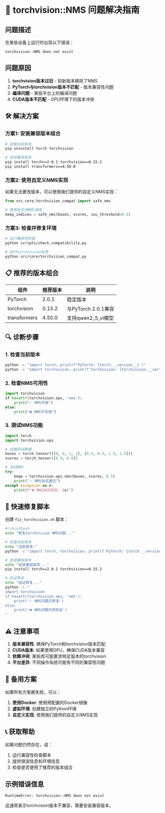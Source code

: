 # 🔧 torchvision::NMS 问题解决指南

## 问题描述

在某些设备上运行时出现以下错误：
```
torchvision::NMS does not exist
```

## 问题原因

1. **torchvision版本过旧** - 较新版本移除了NMS
2. **PyTorch与torchvision版本不匹配** - 版本兼容性问题
3. **编译问题** - 某些平台上的编译问题
4. **CUDA版本不匹配** - GPU环境下的版本冲突

## 🛠️ 解决方案

### 方案1: 安装兼容版本组合

```bash
# 卸载当前版本
pip uninstall torch torchvision

# 安装兼容版本
pip install torch==2.0.1 torchvision==0.15.2
pip install transformers==4.50.0
```

### 方案2: 使用自定义NMS实现

如果无法更改版本，可以使用我们提供的自定义NMS实现：

```python
from src.core.torchvision_compat import safe_nms

# 使用安全的NMS调用
keep_indices = safe_nms(boxes, scores, iou_threshold=0.5)
```

### 方案3: 检查并修复环境

```bash
# 运行兼容性检查
python scripts/check_compatibility.py

# 运行torchvision检查
python src/core/torchvision_compat.py
```

## 📋 推荐的版本组合

| 组件 | 推荐版本 | 说明 |
|------|----------|------|
| PyTorch | 2.0.1 | 稳定版本 |
| torchvision | 0.15.2 | 与PyTorch 2.0.1兼容 |
| transformers | 4.50.0 | 支持qwen2_5_vl模型 |

## 🔍 诊断步骤

### 1. 检查当前版本
```bash
python -c "import torch; print(f'PyTorch: {torch.__version__}')"
python -c "import torchvision; print(f'torchvision: {torchvision.__version__}')"
```

### 2. 检查NMS可用性
```python
import torchvision
if hasattr(torchvision.ops, 'nms'):
    print("✅ NMS可用")
else:
    print("❌ NMS不可用")
```

### 3. 测试NMS功能
```python
import torch
import torchvision.ops

# 创建测试数据
boxes = torch.tensor([[0, 0, 1, 1], [0.5, 0.5, 1.5, 1.5]])
scores = torch.tensor([0.9, 0.8])

# 测试NMS
try:
    keep = torchvision.ops.nms(boxes, scores, 0.5)
    print("✅ NMS测试通过")
except Exception as e:
    print(f"❌ NMS测试失败: {e}")
```

## 🚀 快速修复脚本

创建 `fix_torchvision.sh` 脚本：

```bash
#!/bin/bash
echo "修复torchvision NMS问题..."

# 检查当前版本
echo "当前版本:"
python -c "import torch, torchvision; print(f'PyTorch: {torch.__version__}, torchvision: {torchvision.__version__}')"

# 安装兼容版本
echo "安装兼容版本..."
pip install torch==2.0.1 torchvision==0.15.2

# 验证修复
echo "验证修复..."
python -c "
import torchvision
if hasattr(torchvision.ops, 'nms'):
    print('✅ NMS问题已修复')
else:
    print('❌ NMS问题仍然存在')
"
```

## ⚠️ 注意事项

1. **版本兼容性**: 确保PyTorch和torchvision版本匹配
2. **CUDA版本**: 如果使用GPU，确保CUDA版本兼容
3. **依赖冲突**: 某些库可能要求特定版本的torchvision
4. **平台差异**: 不同操作系统可能有不同的兼容性问题

## 🔄 备用方案

如果所有方案都失败，可以：

1. **使用Docker**: 使用预配置的Docker镜像
2. **虚拟环境**: 创建独立的Python环境
3. **自定义实现**: 使用我们提供的自定义NMS实现

## 📞 获取帮助

如果问题仍然存在，请：

1. 运行兼容性检查脚本
2. 提供错误信息和环境信息
3. 检查是否使用了推荐的版本组合

## 示例错误信息

```
RuntimeError: torchvision::NMS does not exist
```

这通常表示torchvision版本不兼容，需要安装兼容版本。
